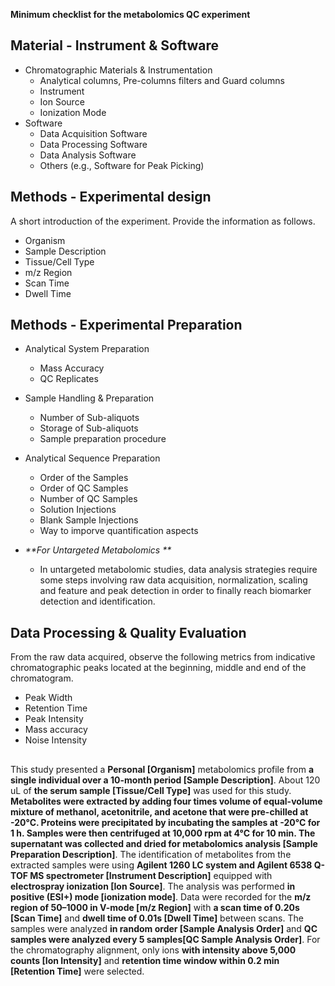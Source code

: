 **Minimum checklist for the metabolomics QC experiment**

## Material - Instrument & Software

- Chromatographic Materials & Instrumentation
  - Analytical columns, Pre-columns filters and Guard columns
  - Instrument
  - Ion Source
  - Ionization Mode
- Software
  - Data Acquisition Software
  - Data Processing Software
  - Data Analysis Software 
  - Others (e.g., Software for Peak Picking)

## Methods - Experimental design

A short introduction of the experiment. Provide the information as follows. 
- Organism
- Sample Description
- Tissue/Cell Type
- m/z Region
- Scan Time
- Dwell Time

## Methods - Experimental Preparation

- Analytical System Preparation
  - Mass Accuracy
  - QC Replicates 
- Sample Handling & Preparation
  - Number of Sub-aliquots
  - Storage of Sub-aliquots
  - Sample preparation procedure
- Analytical Sequence Preparation
  - Order of the Samples
  - Order of QC Samples
  - Number of QC Samples
  - Solution Injections
  - Blank Sample Injections
  - Way to imporve quantification aspects

- _**For Untargeted Metabolomics **_
  - In untargeted metabolomic studies, data analysis strategies require some steps involving raw data acquisition, normalization, scaling and feature and peak detection in order to finally reach biomarker detection and identification. 

## Data Processing & Quality Evaluation

From the raw data acquired, observe the following metrics from indicative chromatographic peaks located at the beginning, middle and end of the chromatogram.

- Peak Width
- Retention Time
- Peak Intensity
- Mass accuracy
- Noise Intensity 


## 

This study presented a **Personal [Organism]** metabolomics profile from **a single individual over a 10-month period [Sample Description]**. About 120 uL of **the serum sample [Tissue/Cell Type]** was used for this study. **Metabolites were extracted by adding four times volume of equal-volume mixture of methanol, acetonitrile, and acetone that were pre-chilled at -20°C. Proteins were precipitated by incubating the samples at -20°C for 1 h. Samples were then centrifuged at 10,000 rpm at 4°C for 10 min. The supernatant was collected and dried for metabolomics analysis [Sample Preparation Description]**. The identification of metabolites from the extracted samples were using **Agilent 1260 LC system and Agilent 6538 Q-TOF MS spectrometer [Instrument Description]** equipped with **electrospray ionization [Ion Source]**. The analysis was performed **in positive (ESI+) mode [ionization mode]**. Data were recorded for the **m/z region of 50–1000 in V-mode [m/z Region]** with **a scan time of 0.20s [Scan Time]** and **dwell time of 0.01s [Dwell Time]** between scans. The samples were analyzed **in random order [Sample Analysis Order]** and **QC samples were analyzed every 5 samples[QC Sample Analysis Order]**. For the chromatography alignment, only ions **with intensity above 5,000 counts [Ion Intensity]** and **retention time window within 0.2 min [Retention Time]** were selected.  
